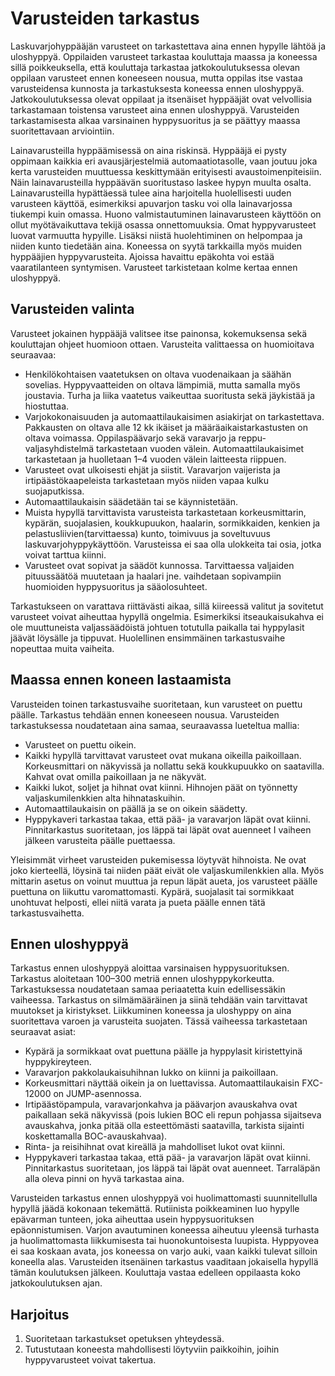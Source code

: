 # Varusteiden tarkastus
Laskuvarjohyppääjän varusteet on tarkastettava aina ennen hypylle lähtöä ja uloshyppyä. Oppilaiden varusteet tarkastaa kouluttaja maassa ja koneessa sillä poikkeuksella, että kouluttaja tarkastaa
jatkokoulutuksessa olevan oppilaan varusteet ennen koneeseen nousua, mutta oppilas itse vastaa varusteidensa kunnosta ja tarkastuksesta koneessa ennen uloshyppyä. Jatkokoulutuksessa olevat oppilaat ja itsenäiset hyppääjät ovat velvollisia tarkastamaan toistensa varusteet aina ennen uloshyppyä. Varusteiden tarkastamisesta alkaa varsinainen hyppysuoritus ja se päättyy maassa suoritettavaan arviointiin.

Lainavarusteilla hyppäämisessä on aina riskinsä. Hyppääjä ei pysty oppimaan kaikkia eri avausjärjestelmiä automaatiotasolle, vaan joutuu joka kerta varusteiden muuttuessa keskittymään erityisesti avaustoimenpiteisiin. Näin lainavarusteilla hyppäävän suoritustaso laskee hypyn muulta osalta. Lainavarusteilla hypättäessä tulee aina harjoitella huolellisesti uuden varusteen käyttöä, esimerkiksi apuvarjon tasku voi olla lainavarjossa tiukempi kuin omassa. Huono valmistautuminen lainavarusteen käyttöön on ollut myötävaikuttava tekijä osassa onnettomuuksia. Omat hyppyvarusteet luovat varmuutta hypyille. Lisäksi niistä huolehtiminen on helpompaa ja niiden kunto tiedetään
aina. Koneessa on syytä tarkkailla myös muiden hyppääjien hyppyvarusteita. Ajoissa havaittu epäkohta voi estää vaaratilanteen syntymisen. Varusteet tarkistetaan kolme kertaa ennen uloshyppyä.


## Varusteiden valinta
Varusteet jokainen hyppääjä valitsee itse painonsa, kokemuksensa sekä kouluttajan ohjeet huomioon ottaen. Varusteita valittaessa on huomioitava seuraavaa:

* Henkilökohtaisen vaatetuksen on oltava vuodenaikaan ja säähän sovelias. Hyppyvaatteiden on oltava lämpimiä, mutta samalla myös joustavia. Turha ja liika vaatetus vaikeuttaa suoritusta sekä jäykistää ja hiostuttaa.
* Varjokokonaisuuden ja automaattilaukaisimen asiakirjat on tarkastettava. Pakkausten on oltava alle 12 kk ikäiset ja määräaikaistarkastusten on oltava voimassa. Oppilaspäävarjo sekä varavarjo ja reppu-valjasyhdistelmä tarkastetaan vuoden välein. Automaattilaukaisimet tarkastetaan ja huolletaan 1–4 vuoden välein laitteesta riippuen.
* Varusteet ovat ulkoisesti ehjät ja siistit. Varavarjon vaijerista ja irtipäästökaapeleista tarkastetaan myös niiden vapaa kulku suojaputkissa.
* Automaattilaukaisin säädetään tai se käynnistetään.
* Muista hypyllä tarvittavista varusteista tarkastetaan korkeusmittarin, kypärän, suojalasien, koukkupuukon, haalarin, sormikkaiden, kenkien ja pelastusliivien(tarvittaessa) kunto, toimivuus ja soveltuvuus laskuvarjohyppykäyttöön. Varusteissa ei saa olla ulokkeita tai osia, jotka voivat tarttua kiinni.
* Varusteet ovat sopivat ja säädöt kunnossa. Tarvittaessa valjaiden pituussäätöä muutetaan ja haalari jne. vaihdetaan sopivampiin huomioiden hyppysuoritus ja sääolosuhteet.

Tarkastukseen on varattava riittävästi aikaa, sillä kiireessä valitut ja sovitetut varusteet voivat aiheuttaa hypyllä ongelmia. Esimerkiksi itseaukaisukahva ei ole muuttuneista valjassäädöistä johtuen totutulla paikalla tai hyppylasit jäävät löysälle ja tippuvat. Huolellinen ensimmäinen tarkastusvaihe nopeuttaa muita vaiheita.

## Maassa ennen koneen lastaamista
Varusteiden toinen tarkastusvaihe suoritetaan, kun varusteet on puettu päälle. Tarkastus tehdään ennen koneeseen nousua. Varusteiden tarkastuksessa noudatetaan aina samaa, seuraavassa lueteltua mallia:
* Varusteet on puettu oikein.
* Kaikki hypyllä tarvittavat varusteet ovat mukana oikeilla paikoillaan. Korkeusmittari on näkyvissä ja nollattu sekä koukkupuukko on saatavilla. Kahvat ovat omilla paikoillaan ja ne näkyvät.
* Kaikki lukot, soljet ja hihnat ovat kiinni. Hihnojen päät on työnnetty valjaskumilenkkien alta hihnataskuihin.
* Automaattilaukaisin on päällä ja se on oikein säädetty.
* Hyppykaveri tarkastaa takaa, että pää- ja varavarjon läpät ovat kiinni. Pinnitarkastus suoritetaan, jos läppä tai läpät ovat auenneet I vaiheen jälkeen varusteita päälle puettaessa.

Yleisimmät virheet varusteiden pukemisessa löytyvät hihnoista. Ne ovat joko kierteellä, löysinä tai niiden päät eivät ole valjaskumilenkkien alla. Myös mittarin asetus on voinut muuttua ja repun läpät aueta, jos varusteet päälle puettuna on liikuttu varomattomasti. Kypärä, suojalasit tai sormikkaat unohtuvat helposti, ellei niitä varata ja pueta päälle ennen tätä tarkastusvaihetta.

## Ennen uloshyppyä
Tarkastus ennen uloshyppyä aloittaa varsinaisen hyppysuorituksen. Tarkastus aloitetaan 100–300 metriä ennen uloshyppykorkeutta. Tarkastuksessa noudatetaan samaa periaatetta kuin edellisessäkin vaiheessa. Tarkastus on silmämääräinen ja siinä tehdään vain tarvittavat muutokset ja kiristykset. Liikkuminen koneessa ja uloshyppy on aina suoritettava varoen ja varusteita suojaten. Tässä vaiheessa tarkastetaan
seuraavat asiat:

* Kypärä ja sormikkaat ovat puettuna päälle ja hyppylasit kiristettyinä hyppykireyteen.
* Varavarjon pakkolaukaisuhihnan lukko on kiinni ja paikoillaan.
* Korkeusmittari näyttää oikein ja on luettavissa. Automaattilaukaisin FXC-12000 on JUMP-asennossa.
* Irtipäästöpampula, varavarjonkahva ja päävarjon avauskahva ovat paikallaan sekä näkyvissä (pois lukien BOC eli repun pohjassa sijaitseva avauskahva, jonka pitää olla esteettömästi saatavilla, tarkista sijainti koskettamalla BOC-avauskahvaa).
* Rinta- ja reisihihnat ovat kireällä ja mahdolliset lukot ovat kiinni.
* Hyppykaveri tarkastaa takaa, että pää- ja varavarjon läpät ovat kiinni. Pinnitarkastus suoritetaan, jos läppä tai läpät ovat auenneet. Tarraläpän alla oleva pinni on hyvä tarkastaa aina.

Varusteiden tarkastus ennen uloshyppyä voi huolimattomasti suunnitellulla hypyllä jäädä kokonaan tekemättä. Rutiinista poikkeaminen luo hypylle epävarman tunteen, joka aiheuttaa usein hyppysuorituksen
epäonnistumisen. Varjon avautuminen koneessa aiheutuu yleensä turhasta ja huolimattomasta liikkumisesta tai huonokuntoisesta luupista. Hyppyovea ei saa koskaan avata, jos koneessa on varjo auki, vaan kaikki
tulevat silloin koneella alas. Varusteiden itsenäinen tarkastus vaaditaan jokaisella hypyllä tämän koulutuksen jälkeen. Kouluttaja vastaa edelleen oppilaasta koko jatkokoulutuksen ajan.

## Harjoitus
1. Suoritetaan tarkastukset opetuksen yhteydessä.
2. Tutustutaan koneesta mahdollisesti löytyviin paikkoihin, joihin hyppyvarusteet voivat takertua.
